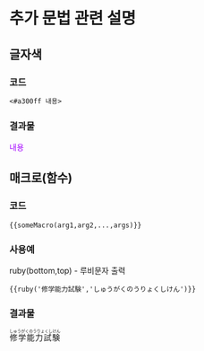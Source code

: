 # 추가 문법 관련 설명
## 글자색
### 코드
```markdown
<#a300ff 내용>
```
### 결과물
<span style="color:#a300ff">내용</span>

## 매크로(함수)
### 코드
```
{{someMacro(arg1,arg2,...,args)}}
```
### 사용예
ruby(bottom,top) - 루비문자 출력
```
{{ruby('修学能力試験','しゅうがくのうりょくしけん')}}
```
### 결과물
<ruby>
    <rb>修学能力試験</rb>
    <rt>しゅうがくのうりょくしけん</rt>
</ruby>
